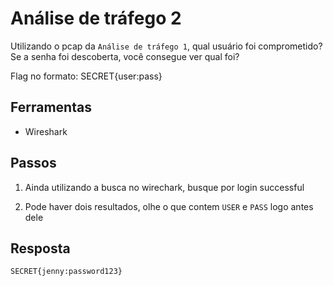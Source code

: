 # Análise de tráfego 2

Utilizando o pcap da `Análise de tráfego 1`, qual usuário foi comprometido? Se a senha foi descoberta, você consegue ver qual foi?

Flag no formato: SECRET{user:pass}

## Ferramentas

* Wireshark

## Passos

1. Ainda utilizando a busca no wirechark, busque por login successful

2. Pode haver dois resultados, olhe o que contem `USER` e `PASS` logo antes dele

## Resposta

`SECRET{jenny:password123}`
